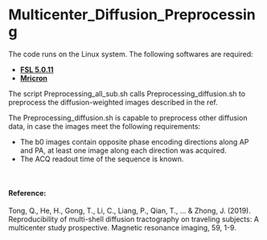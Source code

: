 # Multicenter_Diffusion_Preprocessing

The code runs on the Linux system. The following softwares are required:

* [__FSL 5.0.11__](https://fsl.fmrib.ox.ac.uk/fsl/fslwiki/FslInstallation)
* [__Mricron__](https://people.cas.sc.edu/rorden/mricron/install.html)

The script Preprocessing_all_sub.sh calls Preprocessing_diffusion.sh to preprocess the diffusion-weighted images described in the ref.

The Preprocessing_diffusion.sh is capable to preprocess other diffusion data, in case the images meet the following requirements:

* The b0 images contain opposite phase encoding directions along AP and PA, at least one image along each direction was acquired.
* The ACQ readout time of the sequence is known.

<br>

#### Reference:

Tong, Q., He, H., Gong, T., Li, C., Liang, P., Qian, T., ... & Zhong, J. (2019). Reproducibility of multi-shell diffusion tractography on traveling subjects: A multicenter study prospective. Magnetic resonance imaging, 59, 1-9.

